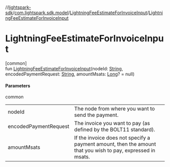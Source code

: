 //[lightspark-sdk](../../../index.md)/[com.lightspark.sdk.model](../index.md)/[LightningFeeEstimateForInvoiceInput](index.md)/[LightningFeeEstimateForInvoiceInput](-lightning-fee-estimate-for-invoice-input.md)

# LightningFeeEstimateForInvoiceInput

[common]\
fun [LightningFeeEstimateForInvoiceInput](-lightning-fee-estimate-for-invoice-input.md)(nodeId: [String](https://kotlinlang.org/api/latest/jvm/stdlib/kotlin/-string/index.html), encodedPaymentRequest: [String](https://kotlinlang.org/api/latest/jvm/stdlib/kotlin/-string/index.html), amountMsats: [Long](https://kotlinlang.org/api/latest/jvm/stdlib/kotlin/-long/index.html)? = null)

#### Parameters

common

| | |
|---|---|
| nodeId | The node from where you want to send the payment. |
| encodedPaymentRequest | The invoice you want to pay (as defined by the BOLT11 standard). |
| amountMsats | If the invoice does not specify a payment amount, then the amount that you wish to pay, expressed in msats. |
